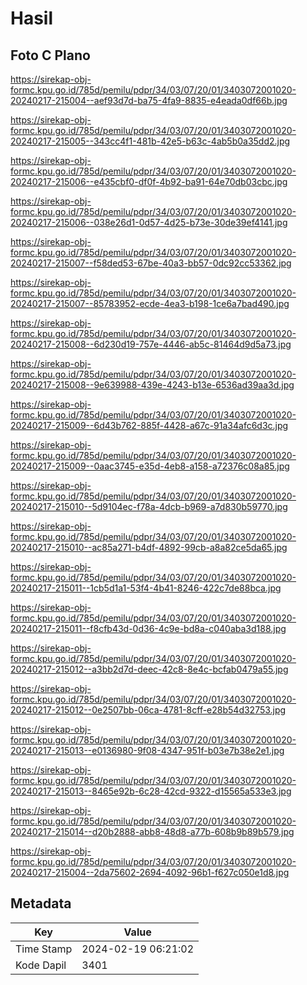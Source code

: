 # Hasil

## Foto C Plano

https://sirekap-obj-formc.kpu.go.id/785d/pemilu/pdpr/34/03/07/20/01/3403072001020-20240217-215004--aef93d7d-ba75-4fa9-8835-e4eada0df66b.jpg

https://sirekap-obj-formc.kpu.go.id/785d/pemilu/pdpr/34/03/07/20/01/3403072001020-20240217-215005--343cc4f1-481b-42e5-b63c-4ab5b0a35dd2.jpg

https://sirekap-obj-formc.kpu.go.id/785d/pemilu/pdpr/34/03/07/20/01/3403072001020-20240217-215006--e435cbf0-df0f-4b92-ba91-64e70db03cbc.jpg

https://sirekap-obj-formc.kpu.go.id/785d/pemilu/pdpr/34/03/07/20/01/3403072001020-20240217-215006--038e26d1-0d57-4d25-b73e-30de39ef4141.jpg

https://sirekap-obj-formc.kpu.go.id/785d/pemilu/pdpr/34/03/07/20/01/3403072001020-20240217-215007--f58ded53-67be-40a3-bb57-0dc92cc53362.jpg

https://sirekap-obj-formc.kpu.go.id/785d/pemilu/pdpr/34/03/07/20/01/3403072001020-20240217-215007--85783952-ecde-4ea3-b198-1ce6a7bad490.jpg

https://sirekap-obj-formc.kpu.go.id/785d/pemilu/pdpr/34/03/07/20/01/3403072001020-20240217-215008--6d230d19-757e-4446-ab5c-81464d9d5a73.jpg

https://sirekap-obj-formc.kpu.go.id/785d/pemilu/pdpr/34/03/07/20/01/3403072001020-20240217-215008--9e639988-439e-4243-b13e-6536ad39aa3d.jpg

https://sirekap-obj-formc.kpu.go.id/785d/pemilu/pdpr/34/03/07/20/01/3403072001020-20240217-215009--6d43b762-885f-4428-a67c-91a34afc6d3c.jpg

https://sirekap-obj-formc.kpu.go.id/785d/pemilu/pdpr/34/03/07/20/01/3403072001020-20240217-215009--0aac3745-e35d-4eb8-a158-a72376c08a85.jpg

https://sirekap-obj-formc.kpu.go.id/785d/pemilu/pdpr/34/03/07/20/01/3403072001020-20240217-215010--5d9104ec-f78a-4dcb-b969-a7d830b59770.jpg

https://sirekap-obj-formc.kpu.go.id/785d/pemilu/pdpr/34/03/07/20/01/3403072001020-20240217-215010--ac85a271-b4df-4892-99cb-a8a82ce5da65.jpg

https://sirekap-obj-formc.kpu.go.id/785d/pemilu/pdpr/34/03/07/20/01/3403072001020-20240217-215011--1cb5d1a1-53f4-4b41-8246-422c7de88bca.jpg

https://sirekap-obj-formc.kpu.go.id/785d/pemilu/pdpr/34/03/07/20/01/3403072001020-20240217-215011--f8cfb43d-0d36-4c9e-bd8a-c040aba3d188.jpg

https://sirekap-obj-formc.kpu.go.id/785d/pemilu/pdpr/34/03/07/20/01/3403072001020-20240217-215012--a3bb2d7d-deec-42c8-8e4c-bcfab0479a55.jpg

https://sirekap-obj-formc.kpu.go.id/785d/pemilu/pdpr/34/03/07/20/01/3403072001020-20240217-215012--0e2507bb-06ca-4781-8cff-e28b54d32753.jpg

https://sirekap-obj-formc.kpu.go.id/785d/pemilu/pdpr/34/03/07/20/01/3403072001020-20240217-215013--e0136980-9f08-4347-951f-b03e7b38e2e1.jpg

https://sirekap-obj-formc.kpu.go.id/785d/pemilu/pdpr/34/03/07/20/01/3403072001020-20240217-215013--8465e92b-6c28-42cd-9322-d15565a533e3.jpg

https://sirekap-obj-formc.kpu.go.id/785d/pemilu/pdpr/34/03/07/20/01/3403072001020-20240217-215014--d20b2888-abb8-48d8-a77b-608b9b89b579.jpg

https://sirekap-obj-formc.kpu.go.id/785d/pemilu/pdpr/34/03/07/20/01/3403072001020-20240217-215004--2da75602-2694-4092-96b1-f627c050e1d8.jpg


## Metadata

| Key        | Value               |
| ---------- | ------------------- |
| Time Stamp | 2024-02-19 06:21:02 |
| Kode Dapil | 3401                |



